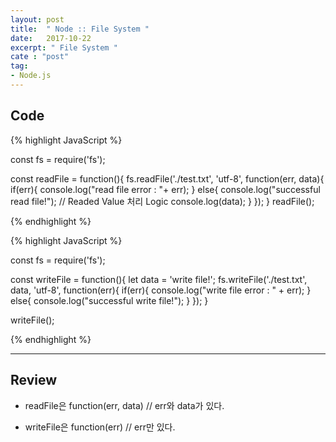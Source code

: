 ```yaml
---
layout: post
title:  " Node :: File System "
date:   2017-10-22
excerpt: " File System "
cate : "post"
tag:
- Node.js
---
```



## Code
{% highlight JavaScript %}

const fs = require('fs');

const readFile = function(){
	fs.readFile('./test.txt', 'utf-8', function(err, data){
		if(err){
			console.log("read file error : "+ err);
		} else{
			console.log("successful read file!");
            // Readed Value 처리 Logic 
			console.log(data);
		}
	});
}
readFile();

{% endhighlight %}

{% highlight JavaScript %}

const fs = require('fs');

const writeFile = function(){
	let data = 'write file!';
	fs.writeFile('./test.txt', data, 'utf-8', function(err){
		if(err){
			console.log("write file error : " + err);
		}	else{
			console.log("successful write file!");
		}
	});
}

writeFile();

{% endhighlight %}

---

## Review

* readFile은 function(err, data) // err와 data가 있다.

* writeFile은 function(err) // err만 있다.
 